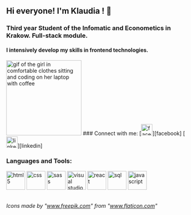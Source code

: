 ## Hi everyone! I'm Klaudia ! 👋
### Third year Student of the Infomatic and Econometics in Krakow. Full-stack module.
#### I intensively develop my skills in frontend technologies.

<img src="https://uploads-ssl.webflow.com/61b091f276dafd4b7a56771f/61b091f276dafdc1db56772e_dareit-portfolio-challenge-logo.svg" width="200px" alt="gif of the girl in comfortable clothes sitting and coding on her laptop with coffee"/>
### Connect with me:
[<img src="https://image.flaticon.com/icons/png/512/1312/1312139.png" width="30px" alt="facebook"/>][facebook]
[<img src="https://image.flaticon.com/icons/png/512/185/185964.png" width="30px" alt="linkedin"/>][linkedin]

### Languages and Tools:
<p float="left">
<img src="https://image.flaticon.com/icons/png/512/919/919827.png" width="50px" alt="html5"/>
<img src="https://image.flaticon.com/icons/png/512/919/919826.png" width="50px" alt="css"/>
<img src="https://image.flaticon.com/icons/png/512/919/919831.png" width="50px" alt="sass"/>
<img src="https://raw.githubusercontent.com/dhanishgajjar/vscode-icons/master/png/default_dark.png" width="50px" alt="visual studio code"/>
<img src="https://image.flaticon.com/icons/png/512/1260/1260667.png" width="50px" alt="react"/>
<img src="https://image.flaticon.com/icons/png/512/603/603201.png" width="50px" alt="sql"/>
<img src="https://user-images.githubusercontent.com/47197438/138458585-ef548fe6-a117-413a-8df6-4984cd51e531.png" width="50px" alt="javascript"/>
</p>


[facebook]: https://www.facebook.com/klaudia.paluch.9
[linkedin]: https://www.linkedin.com/in/klaudia-paluch-11499b179/
</br>
*Icons made by "www.freepik.com" from "www.flaticon.com"*
